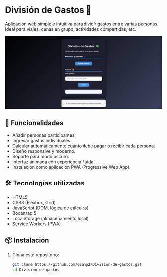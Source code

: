 # División de Gastos 💸

Aplicación web simple e intuitiva para dividir gastos entre varias personas. Ideal para viajes, cenas en grupo, actividades compartidas, etc.

![Screenshot](CapPant.png) <!-- Cambia esto por una imagen real de tu app -->

## 🚀 Funcionalidades

- Añadir personas participantes.
- Ingresar gastos individuales.
- Calcular automáticamente cuánto debe pagar o recibir cada persona.
- Diseño responsive y moderno.
- Soporte para modo oscuro.
- Interfaz animada con experiencia fluida.
- Instalación como aplicación PWA (Progressive Web App).

## 🛠️ Tecnologías utilizadas

- HTML5
- CSS3 (Flexbox, Grid)
- JavaScript (DOM, lógica de cálculos)
- Bootstrap 5
- LocalStorage (almacenamiento local)
- Service Workers (PWA)

## 📦 Instalación

1. Clona este repositorio:

   ```bash
   git clone https://github.com/Gianp2/Division-de-gastos.git
   cd Division-de-gastos
